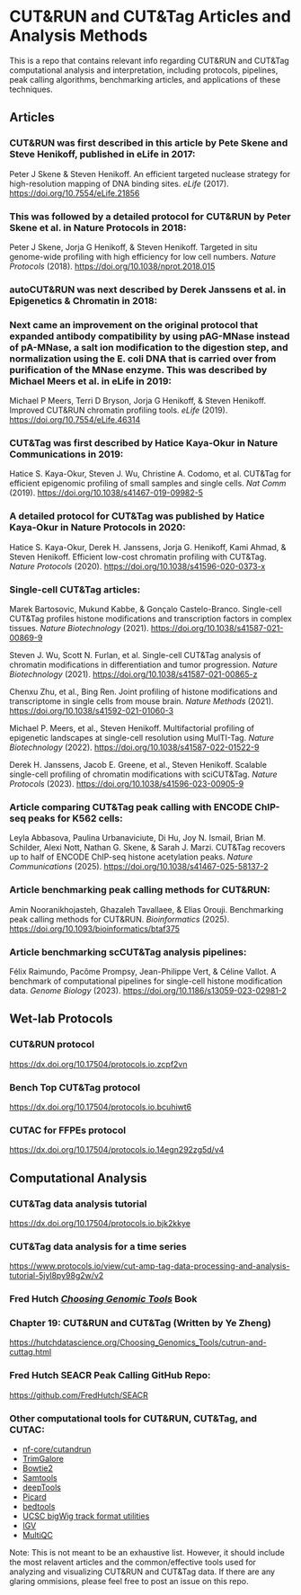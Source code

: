 # CUT&RUN and CUT&Tag Articles and Analysis Methods
This is a repo that contains relevant info regarding CUT&RUN and CUT&Tag computational analysis and interpretation, including protocols, pipelines, peak calling algorithms, benchmarking articles, and applications of these techniques.

## Articles

### CUT&RUN was first described in this article by Pete Skene and Steve Henikoff, published in eLife in 2017:
Peter J Skene & Steven Henikoff. An efficient targeted nuclease strategy for high-resolution mapping of DNA binding sites. _eLife_ (2017). https://doi.org/10.7554/eLife.21856

### This was followed by a detailed protocol for CUT&RUN by Peter Skene et al. in Nature Protocols in 2018:
Peter J Skene, Jorja G Henikoff, & Steven Henikoff. Targeted in situ genome-wide profiling with high efficiency for low cell numbers. _Nature Protocols_ (2018). https://doi.org/10.1038/nprot.2018.015

### autoCUT&RUN was next described by Derek Janssens et al. in Epigenetics & Chromatin in 2018:


### Next came an improvement on the original protocol that expanded antibody compatibility by using pAG-MNase instead of pA-MNase, a salt ion modification to the digestion step, and normalization using the E. coli DNA that is carried over from purification of the MNase enzyme. This was described by Michael Meers et al. in eLife in 2019:
Michael P Meers, Terri D Bryson, Jorja G Henikoff, & Steven Henikoff. Improved CUT&RUN chromatin profiling tools. _eLife_ (2019). https://doi.org/10.7554/eLife.46314

### CUT&Tag was first described by Hatice Kaya-Okur in Nature Communications in 2019:
Hatice S. Kaya-Okur, Steven J. Wu, Christine A. Codomo, et al. CUT&Tag for efficient epigenomic profiling of small samples and single cells. _Nat Comm_ (2019). https://doi.org/10.1038/s41467-019-09982-5

### A detailed protocol for CUT&Tag was published by Hatice Kaya-Okur in Nature Protocols in 2020:
Hatice S. Kaya-Okur, Derek H. Janssens, Jorja G. Henikoff, Kami Ahmad, & Steven Henikoff. Efficient low-cost chromatin profiling with CUT&Tag. _Nature Protocols_ (2020). https://doi.org/10.1038/s41596-020-0373-x

### Single-cell CUT&Tag articles:
Marek Bartosovic, Mukund Kabbe, & Gonçalo Castelo-Branco. Single-cell CUT&Tag profiles histone modifications and transcription factors in complex tissues. _Nature Biotechnology_ (2021). https://doi.org/10.1038/s41587-021-00869-9

Steven J. Wu, Scott N. Furlan, et al. Single-cell CUT&Tag analysis of chromatin modifications in differentiation and tumor progression. _Nature Biotechnology_ (2021). https://doi.org/10.1038/s41587-021-00865-z

Chenxu Zhu, et al., Bing Ren. Joint profiling of histone modifications and transcriptome in single cells from mouse brain. _Nature Methods_ (2021). https://doi.org/10.1038/s41592-021-01060-3

Michael P. Meers, et al., Steven Henikoff. Multifactorial profiling of epigenetic landscapes at single-cell resolution using MulTI-Tag. _Nature Biotechnology_ (2022). https://doi.org/10.1038/s41587-022-01522-9

Derek H. Janssens, Jacob E. Greene, et al., Steven Henikoff. Scalable single-cell profiling of chromatin modifications with sciCUT&Tag. _Nature Protocols_ (2023). https://doi.org/10.1038/s41596-023-00905-9

### Article comparing CUT&Tag peak calling with ENCODE ChIP-seq peaks for K562 cells:
Leyla Abbasova, Paulina Urbanaviciute, Di Hu, Joy N. Ismail, Brian M. Schilder, Alexi Nott, Nathan G. Skene, & Sarah J. Marzi. CUT&Tag recovers up to half of ENCODE ChIP-seq histone acetylation peaks. _Nature Communications_ (2025). https://doi.org/10.1038/s41467-025-58137-2

### Article benchmarking peak calling methods for CUT&RUN:
Amin Nooranikhojasteh, Ghazaleh Tavallaee, & Elias Orouji. Benchmarking peak calling methods for CUT&RUN. _Bioinformatics_ (2025). https://doi.org/10.1093/bioinformatics/btaf375

### Article benchmarking scCUT&Tag analysis pipelines:
Félix Raimundo, Pacôme Prompsy, Jean-Philippe Vert, & Céline Vallot. A benchmark of computational pipelines for single-cell histone modification data. _Genome Biology_ (2023). https://doi.org/10.1186/s13059-023-02981-2

## Wet-lab Protocols

### CUT&RUN protocol
https://dx.doi.org/10.17504/protocols.io.zcpf2vn

### Bench Top CUT&Tag protocol
https://dx.doi.org/10.17504/protocols.io.bcuhiwt6

### CUTAC for FFPEs protocol
https://dx.doi.org/10.17504/protocols.io.14egn292zg5d/v4

## Computational Analysis

### CUT&Tag data analysis tutorial
https://dx.doi.org/10.17504/protocols.io.bjk2kkye

### CUT&Tag data analysis for a time series
https://www.protocols.io/view/cut-amp-tag-data-processing-and-analysis-tutorial-5jyl8py98g2w/v2

### Fred Hutch [_Choosing Genomic Tools_](https://hutchdatascience.org/Choosing_Genomics_Tools/index.html) Book 
### Chapter 19: CUT&RUN and CUT&Tag (Written by Ye Zheng)
https://hutchdatascience.org/Choosing_Genomics_Tools/cutrun-and-cuttag.html

### Fred Hutch SEACR Peak Calling GitHub Repo:
https://github.com/FredHutch/SEACR

### Other computational tools for CUT&RUN, CUT&Tag, and CUTAC:
- [nf-core/cutandrun](https://nf-co.re/cutandrun/3.2.2/)
- [TrimGalore](https://github.com/FelixKrueger/TrimGalore)
- [Bowtie2](https://bowtie-bio.sourceforge.net/bowtie2/index.shtml)
- [Samtools](https://www.htslib.org/)
- [deepTools](https://deeptools.readthedocs.io/en/latest/)
- [Picard](https://broadinstitute.github.io/picard/)
- [bedtools](https://bedtools.readthedocs.io/en/latest/)
- [UCSC bigWig track format utilities](https://genome.ucsc.edu/goldenpath/help/bigWig.html)
- [IGV](https://igv.org/)
- [MultiQC](https://github.com/MultiQC/MultiQC)

Note: This is not meant to be an exhaustive list. However, it should include the most relavent articles and the common/effective tools used for analyzing and visualizing CUT&RUN and CUT&Tag data. If there are any glaring ommisions, please feel free to post an issue on this repo.
